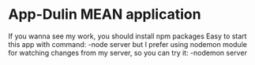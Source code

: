 # App-Dulin MEAN application
If you wanna see my work, you should install npm packages
Easy to start this app with command:
 -node server
but I prefer using nodemon module for watching changes from my server, so you can try it:
 -nodemon server
